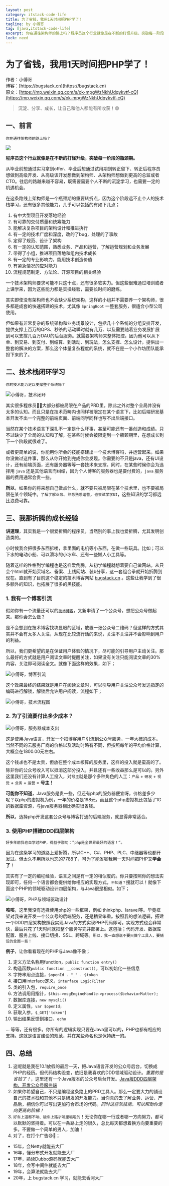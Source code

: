 ```yaml
---
layout: post
category: itstack-code-life
title: 为了省钱，我用1天时间把PHP学了！
tagline: by 小傅哥
tag: [java,itstack-code-life]
excerpt: 你在通往架构师的路上吗？程序员这个行业就像是在不断的打怪升级，突破每一阶段的瓶颈期。从程序员到高级开发，再到架构师以及CTO，这条路往后的路越来越不容易，既需要需要个人不断的沉淀学习，也需要一定的机遇机会。
lock: need
---
```


# 为了省钱，我用1天时间把PHP学了！ 

作者：小傅哥
<br/>博客：[https://bugstack.cn](https://bugstack.cn)
<br/>原文：[https://mp.weixin.qq.com/s/ok-mpgWzNkhUdqykvtf-cQ](https://mp.weixin.qq.com/s/ok-mpgWzNkhUdqykvtf-cQ)

> 沉淀、分享、成长，让自己和他人都能有所收获！😄

## 一、前言

`你在通往架构师的路上吗？`

![](res\2020-10-11-为了省钱，我用1天时间把PHP学了！.md\8d851439-6399-467e-b8a9-f6259e89b0d1.jpg)

**程序员这个行业就像是在不断的打怪升级，突破每一阶段的瓶颈期。**

从毕业前想通过实习拿到offer、毕业后想通过试用期到转正留下、转正后程序员想做到高级开发、从高级该开发想做到架构师、从架构师想做到更高的总监或者CTO。往后的路越来越不容易，既需要需要个人不断的沉淀学习，也需要一定的机遇机会。

在这条路线上架构师是一个瓶颈期的重要转折点，因为这个阶段远不止个人的技术栈学习，还有很多其他能力，几乎可以包括的有如下几点；

1. 有中大型项目开发落地经验
2. 有可靠的交付质量和统筹能力
3. 能解决复杂项目的架构设计和推进执行
4. 有一定的技术广度和深度，改的了bug，处理的了事故
5. 定得了规范、设计了架构
6. 有一定的认知范围，熟悉业务、产品和运营，了解运营规划和业务发展
7. 带得了小组，推进项目落地和组内技术成长
8. 有一定的专业影响力，能用技术创造价值
9. 有紧急情况的应对能力
10. 流程规范制定、方法论、开源项目的相关经验 

一个技术架构师要求可能不只这十点，还有很多软实力。但这些很难通过培训或者上课学来，因为这些能力都是实操经验，需要长时间的磨练。

其实即使没有架构师也不会缺少系统架构，这样的小组并不需要养一个架构师，很多都是成套的快速搭建的技术，尤其像 `SpringBoot` 一整套服务，很适合小型公司使用。

但如果有非常复杂的系统架构和业务场景设计，包括几十个系统的分组安排开发，提供支撑上百万的QPS、秒杀的活动瞬时就有几万、以及需要随着业务发展扩展到可以支撑几百万DAU的后台服务。就需要架构师来整体把控，因为他可以从下单、到交易、到支付、到结算、到活动、到玩法，怎么支撑、怎么设计，提供出一整套的解决的方案，那么这个体量复杂程度的系统，就不在是一个小作坊团队能承担下来的了。

## 二、技术栈闭环学习

`你的技术能力足以支撑整个系统吗？`

![小傅哥，技术闭环](res\2020-10-11-为了省钱，我用1天时间把PHP学了！.md\71f15944-1cb2-4a1f-97da-f41099a0675c.jpg)

其实很多程序员👨‍💻‍大部分都被局限在产品的PRD里，除此之外对整个全局并没有太多的认知。而且只是在技术范畴内也同样被限定在某个语言下，比如后端研发基本开发不出一个完整的前端页面、前端同学同样也写不出后端接口。

当然在某个技术语言下深扎不一定是什么坏事，甚至可能还有一番创造和成绩。只不过缺少了全局的认知和了解，在某些时候会被限定到一个瓶颈期里，在想成长到下一个阶段就很难了。

或者更简单的说，你能用你所会的技能搭建出一个技术博客吗，并运营起来。如果你没做过这件事，那么从你开始到完成你会发现。你需要的不只是java，还有UI设计，还有前端页面，还有服务器等等一套技术来支撑。同时，在某些时候你会为选择用 `java` 还是其他语言而纠结，因为个人博客的服务器也是要付费的，`java` 服务器的费用通常会贵一些。


**所以**，如果你的将来想自己做点什么，就不要只被局限在某个技术里，也不要被局限在某个领域中。`了解了解业务`、`熟悉熟悉运营`，`也尝试学学UI`，这些知识的学习都远比浪费可靠。

## 三、我那折腾的成长经验

**讲道理**，其实我是一个很爱折腾的程序员，当然别的事上我也爱折腾，尤其发明创造类的。

小时候我会把很多东西拆喽，拿里面的电机等小东西，在做一些玩具。比如；可以下水的电动小船、可以滑冰的小冰车、还有一些懒人小工具等。

随着这样的性格到学编程也是这样爱倒腾，从初学编程就想着要自己做网站。从只会个html就开始买域名、备案、上线网站、装b分享，这一套组合拳就开始折腾到现在。直到有了目前这个稳定的技术博客网站 [bugstack.cn](bugstack.cn) 。这些让我学到了很多额外的知识，也拓展了很多的黑技能。

### 1. 我有一个博客引流

假如你有一个流量还可以的[`技术博客`](bugstack.cn)，又新申请了一个公众号，想把公众号做起来。那你会怎么做？

是不会想到在技术博客找块显眼的区域，放置一张公众号二维码？但这样的方式其实并不会有太多人关注，从现在比较流行话的来说，关注不关注并不会影响到用户的利益。

所以，我们更希望的是在保证用户体验的情况下，尽可能的引导用户主动关注。那么最好的方式就是用户阅读文章时提醒关注，如果没有关注只能阅读文章的30%内容，关注即可阅读全文。就像下面这样的效果，如下；

![小傅哥，博客引流](res\2020-10-11-为了省钱，我用1天时间把PHP学了！.md\e16d12d2-fccb-434a-a1d9-14dd09c9509f.jpg)

这个效果最终的结果就是用户在阅读文章时，可以引导用户关注公众号发送指定的编码进行解锁，解锁后允许用户阅读，流程如下；

![小傅哥，技术流程图](res\2020-10-11-为了省钱，我用1天时间把PHP学了！.md\00287054-f045-4f4c-a2a1-1dacec4629b9.jpg)

### 2. 为了引流要付出多少成本？

![小傅哥，服务器成本支出](res\2020-10-11-为了省钱，我用1天时间把PHP学了！.md\1ed43f2d-0a00-4848-8376-094c1577a303.jpg)

这是使用Java语言，开发一个把博客用户引流到公众号服务，一年大概的成本。当然不同的云服务厂商的价格以及活动时略有不同，但按照每年的平均价格计算，大概会在1800.00元左右。

这个钱💰也不是太贵，但放在整个成本核算的服务里，这样的投入就是蛮高的了。除非你的公众号收入可以抵消这部分投入，并且还有一些收益那么是可以的。另外这里我们还没有计算人工投入，对`号主`就是那个多种角色的人工：`产品` + `研发` + `视觉` + `业务` + `运营` = **号主！**

**可能你不知道**，Java服务是贵一些，但还有php的服务器便宜呀，价格差多少呢？以php的虚拟机为例，一年的价格是198元。而且这个php虚拟机还包括了1G的数据库资源，与java服务器相比确实很省钱。

**所以**，选择php开发这套公众号与博客打通的后端服务，就显得非常适合。

### 3. 使用PHP搭建DDD四层架构

`好多年前我也自学过PHP，得益于那句：”php是全世界最好的语言！“。`

因为在这条学习的道路上爱折腾，所以C++、C#、PHP、PLC、中继器等也都开发过。但太久不用所以也忘的7788了，可为了能省钱我用一天时间把PHP又**学会了**！

其实有了一定的编程经验，语言之间是有一定的相似度的。你只要按照你的想法实现即可，任何一个语言都会提供给你相应的实现方式，`不知道？`搜就可以！就像下面这个PHP的领域驱动设计四层架构，与Java很是相似。如下；

![小傅哥，PHP与领域驱动设计](res\2020-10-11-为了省钱，我用1天时间把PHP学了！.md\9191cd01-9987-4c87-bafd-77628fbcb3aa.jpg)

**咳咳**，这里我没有选择使用php的一些框架，例如 thinkphp、laravel等。毕竟框架对我来说开发一个公众号的后端服务，还是稍显笨重。按照我的想法逻辑，搭建一个DDD四层架构按照我实现Java的方式实现PHP代码即可。实现方式也会非常快，最后只花了1天时间就把整个服务写完并部署上。这包括；代码开发、数据库配置、服务上线、接口切换、SSL、跨域等。`所以，我一直想说不要只做个工具人，要铺设的全面一些！`

**例子**，让你看看现在的PHP与Java像不像；
1. 定义方法名称用function，`public function entry()`
2. 构造函数`public function __construct()`，可以初始化一些信息
3. 字符串用点连接，`$openId . "_" . $token`
4. 接口用interface定义，`interface LogicFilter`
5. 类的引入包，`require_once`
6. 方法调用用指针，`$this->msgEngineHandle->process($behaviorMatter);`
7. 数据库连接，`new mysqli()`
8. 定义属性，`var $openId;`
9. 获取入参，`$_GET['token']`
10. 输出结果反馈到接口，`echo`

... 等等，还有很多。你所有的逻辑实现只要在Java里可以的，PHP也都有相应的支持。这就是语言建设的规范，并在某些命名也是保持统一的。

## 四、总结

1. 这呢就是我在10.1放假的最后一天，把Java语言开发的公众号后台，切换成PHP的经历。但代码结构没变，依旧是我喜欢的DDD领域驱动设计。*重要的是省钱了！*，这里还有一个Java版本的公众号后台开发。[Java版DDD四层架构，开发公众号服务端](https://bugstack.cn/md/devops/2019-11-23-%E5%B9%B6%E4%B8%8D%E6%83%B3%E5%90%B9%E7%89%9B%E7%9A%AE%EF%BC%8C%E4%BD%86%EF%BC%81%E4%B8%BA%E4%BA%86%E6%8A%8AGithub%E5%8D%9A%E5%AE%A2%E7%B2%89%E4%B8%9D%E8%BD%AC%E7%A7%BB%E5%88%B0%E5%85%AC%E4%BC%97%E5%8F%B7%EF%BC%8C%E6%88%91%E5%B9%B2%E4%BA%86%EF%BC%81.html)
2. 如果你希望自己，不只是编程这条路上的PRD工具人。那么一定要大力的铺设自己的技术栈和其他不只是研发的开发能力。当你真的去了解业务、运营、产品后，相信你可以写出更加符合市场的代码。*同时这些软技能，可以帮助你走向更高的阶梯！*
3. `好车上道都不响、破车上路才叽里呱啦的`！无论你在哪一行或者哪一方向努力，都可以默默的坚持着。可以在一条路上走的很久，总比每天都想着换方向要重要的多。不要做一个简单的男人，加油！
4. 对了，在打个广告😄🤣；
  - 15年，会Netty就能去大厂
  - 16年，懂分布式开发就能去大厂
  - 17年，熟读Dubbo源码就能去大厂
  - 18年，会写中间件就能去大厂
  - 19年，会算法就能去大厂
  - 20年，上 bugstack.cn 学习，就能去香河大厂